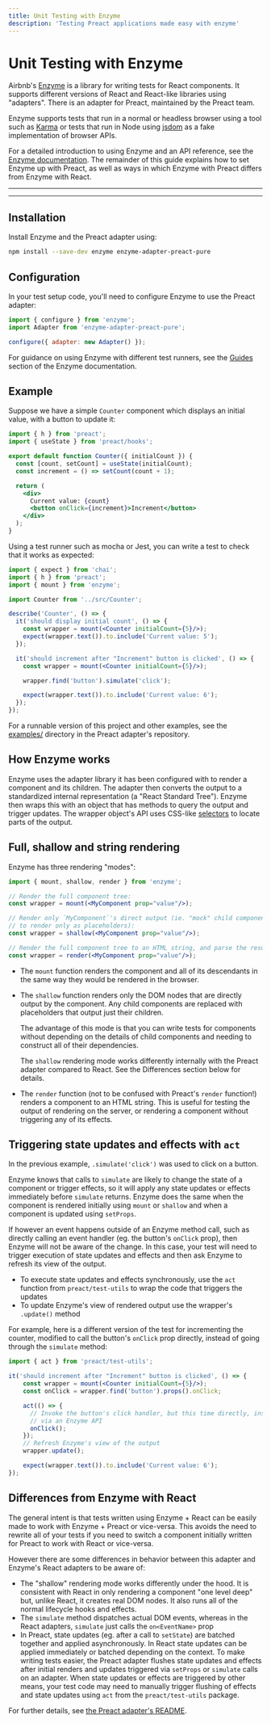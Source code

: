 ```yaml
---
title: Unit Testing with Enzyme
description: 'Testing Preact applications made easy with enzyme'
---
```


# Unit Testing with Enzyme

Airbnb's [Enzyme](https://airbnb.io/enzyme/) is a library for writing
tests for React components. It supports different versions of React and
React-like libraries using "adapters". There is an adapter for Preact,
maintained by the Preact team.

Enzyme supports tests that run in a normal or headless browser using a tool
such as [Karma](http://karma-runner.github.io/latest/index.html) or tests that
run in Node using [jsdom](https://github.com/jsdom/jsdom) as a fake
implementation of browser APIs.

For a detailed introduction to using Enzyme and an API reference, see the
[Enzyme documentation](https://airbnb.io/enzyme/). The remainder of this guide
explains how to set Enzyme up with Preact, as well as ways in which Enzyme with
Preact differs from Enzyme with React.

---

<toc></toc>

---

## Installation

Install Enzyme and the Preact adapter using:

```bash
npm install --save-dev enzyme enzyme-adapter-preact-pure
```

## Configuration

In your test setup code, you'll need to configure Enzyme to use the Preact
adapter:

```js
import { configure } from 'enzyme';
import Adapter from 'enzyme-adapter-preact-pure';

configure({ adapter: new Adapter() });
```

For guidance on using Enzyme with different test runners, see the
[Guides](https://airbnb.io/enzyme/docs/guides.html) section of the Enzyme
documentation.

## Example

Suppose we have a simple `Counter` component which displays an initial value,
with a button to update it:

```jsx
import { h } from 'preact';
import { useState } from 'preact/hooks';

export default function Counter({ initialCount }) {
  const [count, setCount] = useState(initialCount);
  const increment = () => setCount(count + 1);

  return (
    <div>
      Current value: {count}
      <button onClick={increment}>Increment</button>
    </div>
  );
}
```

Using a test runner such as mocha or Jest, you can write a test to check that
it works as expected:

```jsx
import { expect } from 'chai';
import { h } from 'preact';
import { mount } from 'enzyme';

import Counter from '../src/Counter';

describe('Counter', () => {
  it('should display initial count', () => {
    const wrapper = mount(<Counter initialCount={5}/>);
    expect(wrapper.text()).to.include('Current value: 5');
  });

  it('should increment after "Increment" button is clicked', () => {
    const wrapper = mount(<Counter initialCount={5}/>);

    wrapper.find('button').simulate('click');

    expect(wrapper.text()).to.include('Current value: 6');
  });
});
```

For a runnable version of this project and other examples, see the
[examples/](https://github.com/preactjs/enzyme-adapter-preact-pure/blob/master/README.md#example-projects)
directory in the Preact adapter's repository.

## How Enzyme works

Enzyme uses the adapter library it has been configured with to render a
component and its children. The adapter then converts the output to a
standardized internal representation (a "React Standard Tree"). Enzyme then wraps
this with an object that has methods to query the output and trigger updates.
The wrapper object's API uses CSS-like
[selectors](https://airbnb.io/enzyme/docs/api/selector.html) to locate parts of
the output.

## Full, shallow and string rendering

Enzyme has three rendering "modes":

```jsx
import { mount, shallow, render } from 'enzyme';

// Render the full component tree:
const wrapper = mount(<MyComponent prop="value"/>);

// Render only `MyComponent`'s direct output (ie. "mock" child components
// to render only as placeholders):
const wrapper = shallow(<MyComponent prop="value"/>);

// Render the full component tree to an HTML string, and parse the result:
const wrapper = render(<MyComponent prop="value"/>);
```

 - The `mount` function renders the component and all of its descendants in the
   same way they would be rendered in the browser.

 - The `shallow` function renders only the DOM nodes that are directly output
   by the component. Any child components are replaced with placeholders that
   output just their children.

   The advantage of this mode is that you can write tests for components without
   depending on the details of child components and needing to construct all
   of their dependencies.

   The `shallow` rendering mode works differently internally with the Preact
   adapter compared to React. See the Differences section below for details.

 - The `render` function (not to be confused with Preact's `render` function!)
   renders a component to an HTML string. This is useful for testing the output
   of rendering on the server, or rendering a component without triggering any
   of its effects.

## Triggering state updates and effects with `act`

In the previous example, `.simulate('click')` was used to click on a button.

Enzyme knows that calls to `simulate` are likely to change the state of a
component or trigger effects, so it will apply any state updates or effects
immediately before `simulate` returns. Enzyme does the same when the component
is rendered initially using `mount` or `shallow` and when a component is updated
using `setProps`.

If however an event happens outside of an Enzyme method call, such as directly
calling an event handler (eg. the button's `onClick` prop), then Enzyme will not
be aware of the change. In this case, your test will need to trigger execution
of state updates and effects and then ask Enzyme to refresh its view of the
output.

- To execute state updates and effects synchronously, use the `act` function
  from `preact/test-utils` to wrap the code that triggers the updates
- To update Enzyme's view of rendered output use the wrapper's `.update()`
  method

For example, here is a different version of the test for incrementing the
counter, modified to call the button's `onClick` prop directly, instead of going
through the `simulate` method:

```js
import { act } from 'preact/test-utils';
```

```jsx
it('should increment after "Increment" button is clicked', () => {
    const wrapper = mount(<Counter initialCount={5}/>);
    const onClick = wrapper.find('button').props().onClick;

    act(() => {
      // Invoke the button's click handler, but this time directly, instead of
      // via an Enzyme API
      onClick();
    });
    // Refresh Enzyme's view of the output
    wrapper.update();

    expect(wrapper.text()).to.include('Current value: 6');
});
```

## Differences from Enzyme with React

The general intent is that tests written using Enzyme + React can be easily made
to work with Enzyme + Preact or vice-versa. This avoids the need to rewrite all
of your tests if you need to switch a component initially written for Preact
to work with React or vice-versa.

However there are some differences in behavior between this adapter and Enzyme's
React adapters to be aware of:

- The "shallow" rendering mode works differently under the hood. It is
  consistent with React in only rendering a component "one level deep" but,
  unlike React, it creates real DOM nodes. It also runs all of the normal
  lifecycle hooks and effects.
- The `simulate` method dispatches actual DOM events, whereas in the React
  adapters, `simulate` just calls the `on<EventName>` prop
- In Preact, state updates (eg. after a call to `setState`) are batched together
  and applied asynchronously. In React state updates can be applied immediately
  or batched depending on the context. To make writing tests easier, the
  Preact adapter flushes state updates and effects after initial renders and
  updates triggered via `setProps` or `simulate` calls on an adapter. When state updates or
  effects are triggered by other means, your test code may need to manually
  trigger flushing of effects and state updates using `act` from
  the `preact/test-utils` package.

For further details, see [the Preact adapter's
README](https://github.com/preactjs/enzyme-adapter-preact-pure#differences-compared-to-enzyme--react).

